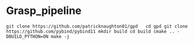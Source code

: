 # Grasp_pipeline

`git clone https://github.com/patricknaughton01/gpd  
cd gpd
git clone https://github.com/pybind/pybind11
mkdir build
cd build
cmake .. -DBUILD_PYTHON=ON
make -j`
